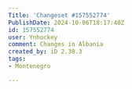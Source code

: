 ```yaml
---
Title: 'Changeset #157552774'
PublishDate: 2024-10-06T18:17:40Z
id: 157552774
user: Ynhockey
comment: Changes in Albania
created_by: iD 2.30.3
tags:
- Montenegro

---
```

